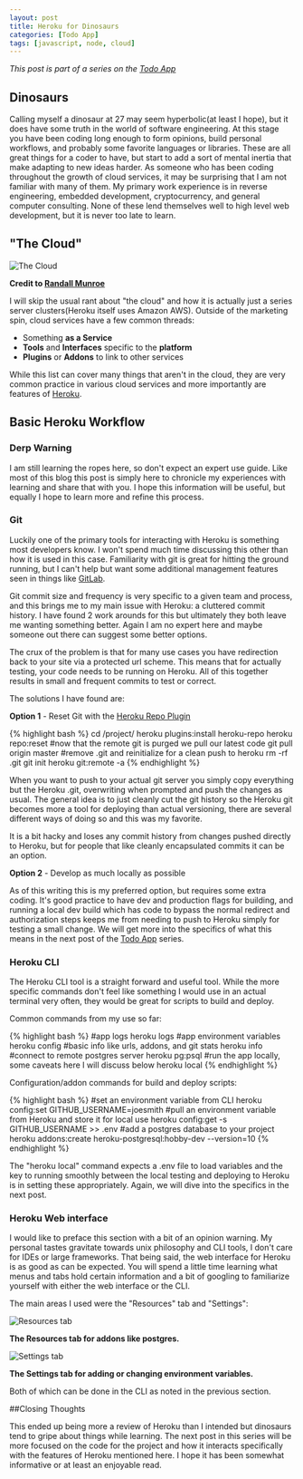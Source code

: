 ```yaml
---
layout: post
title: Heroku for Dinosaurs
categories: [Todo App]
tags: [javascript, node, cloud]
---
```


*This post is part of a series on the [Todo App]({{site.url}}/posts-by-categories/)*

## Dinosaurs
Calling myself a dinosaur at 27 may seem hyperbolic(at least I hope), but it does have some truth in the world of software engineering. At this stage you have been coding long enough to form opinions, build personal workflows, and probably some favorite languages or libraries. These are all great things for a coder to have, but start to add a sort of mental inertia that make adapting to new ideas harder. As someone who has been coding throughout the growth of cloud services, it may be surprising that I am not familiar with many of them. My primary work experience is in reverse engineering, embedded development, cryptocurrency, and general computer consulting. None of these lend themselves well to high level web development, but it is never too late to learn.

## "The Cloud"

![The Cloud](https://imgs.xkcd.com/comics/the_cloud.png)
  
**Credit to [Randall Munroe](https://xkcd.com/908/)**

I will skip the usual rant about "the cloud" and how it is actually just a series server clusters(Heroku itself uses Amazon AWS). Outside of the marketing spin, cloud services have a few common threads:
* Something **as a Service**
* **Tools** and **Interfaces** specific to the **platform**
* **Plugins** or **Addons** to link to other services

While this list can cover many things that aren't in the cloud, they are very common practice in various cloud services and more importantly are features of [Heroku](https://heroku.com).

## Basic Heroku Workflow

### Derp Warning
I am still learning the ropes here, so don't expect an expert use guide. Like most of this blog this post is simply here to chronicle my experiences with learning and share that with you. I hope this information will be useful, but equally I hope to learn more and refine this process.

### Git
Luckily one of the primary tools for interacting with Heroku is something most developers know. I won't spend much time discussing this other than how it is used in this case. Familiarity with git is great for hitting the ground running, but I can't help but want some additional management features seen in things like [GitLab](https://gitlab.com).

Git commit size and frequency is very specific to a given team and process, and this brings me to my main issue with Heroku: a cluttered commit history. I have found 2 work arounds for this but ultimately they both leave me wanting something better. Again I am no expert here and maybe someone out there can suggest some better options.

The crux of the problem is that for many use cases you have redirection back to your site via a protected url scheme. This means that for actually testing, your code needs to be running on Heroku. All of this together results in small and frequent commits to test or correct.

The solutions I have found are:

**Option 1** - Reset Git with the [Heroku Repo Plugin](https://github.com/heroku/heroku-repo)

{% highlight bash %}
cd /project/
heroku plugins:install heroku-repo
heroku repo:reset
#now that the remote git is purged we pull our latest code
git pull origin master
#remove .git and reinitialize for a clean push to heroku
rm -rf .git
git init
heroku git:remote -a <appname>
{% endhighlight %}

When you want to push to your actual git server you simply copy everything but the Heroku .git, overwriting when prompted and push the changes as usual. The general idea is to just cleanly cut the git history so the Heroku git becomes more a tool for deploying than actual versioning, there are several different ways of doing so and this was my favorite.

It is a bit hacky and loses any commit history from changes pushed directly to Heroku, but for people that like cleanly encapsulated commits it can be an option.

**Option 2** - Develop as much locally as possible

As of this writing this is my preferred option, but requires some extra coding. It's good practice to have dev and production flags for building, and running a local dev build which has code to bypass the normal redirect and authorization steps keeps me from needing to push to Heroku simply for testing a small change. We will get more into the specifics of what this means in the next post of the [Todo App]({{site.url}}/posts-by-categories/) series.

### Heroku CLI

The Heroku CLI tool is a straight forward and useful tool. While the more specific commands don't feel like something I would use in an actual terminal very often, they would be great for scripts to build and deploy.

Common commands from my use so far:

{% highlight bash %}
#app logs
heroku logs
#app environment variables
heroku config
#basic info like urls, addons, and git stats
heroku info
#connect to remote postgres server
heroku pg:psql
#run the app locally, some caveats here I will discuss below
heroku local
{% endhighlight %}

Configuration/addon commands for build and deploy scripts:

{% highlight bash %}
#set an environment variable from CLI
heroku config:set GITHUB_USERNAME=joesmith
#pull an environment variable from Heroku and store it for local use
heroku config:get -s GITHUB_USERNAME  >> .env
#add a postgres database to your project
heroku addons:create heroku-postgresql:hobby-dev --version=10
{% endhighlight %}

The "heroku local" command expects a .env file to load variables and the key to running smoothly between the local testing and deploying to Heroku is in setting these appropriately. Again, we will dive into the specifics in the next post.

### Heroku Web interface

I would like to preface this section with a bit of an opinion warning. My personal tastes gravitate towards unix philosophy and CLI tools, I don't care for IDEs or large frameworks. That being said, the web interface for Heroku is as good as can be expected. You will spend a little time learning what menus and tabs hold certain information and a bit of googling to familiarize yourself with either the web interface or the CLI.

The main areas I used were the "Resources" tab and "Settings":

![Resources tab]({{site.url}}/images/heroku-resources.png)

**The Resources tab for addons like postgres.**

![Settings tab]({{site.url}}/images/heroku-resources.png)

**The Settings tab for adding or changing environment variables.**

Both of which can be done in the CLI as noted in the previous section.

##Closing Thoughts

This ended up being more a review of Heroku than I intended but dinosaurs tend to gripe about things while learning. The next post in this series will be more focused on the code for the project and how it interacts specifically with the features of Heroku mentioned here. I hope it has been somewhat informative or at least an enjoyable read.
